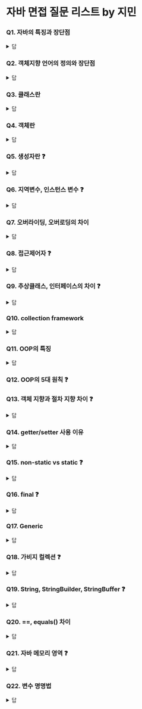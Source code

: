 # 자바 면접 질문 리스트 by 지민


### Q1. 자바의 특징과 장단점
<details>
  <summary>답</summary>
  <div>  
    <p>
	    자바는 이식성이 높고, 플랫폼에 종속적이지 않다는 특징을 가지고 있다. 또, 플랫폼에 종속적이지 않기 때문에 웹/모바일/임베디드 등 다양한 분야에 활용될 수 있다.
      <hr>
      장점은 이식성이 높고 JVM으로 실행되기 때문에 플랫폼 종속적이지 않은 점이며, 단점은 JVM으로 실행되기 때문에 실행 속도가 느리다는 점이다.      
	  </p>
  </div>
</details>
    
### Q2. 객체지향 언어의 정의와 장단점
<details>
  <summary>답</summary>
  <div>  
    <p>
	실제 세계의 객체의 상태와 기능을 구체화하고, 그 객체 사이의 상호작용을 통해 프로그램이 실행되도록 작성하는 언어
      <hr>
      재사용성이 높고, 유지보수성이 좋다는 장점이 있다. 절차지향언어와 비교했을 때 속도가 느리다는 단점이 있다.
	  </p>
  </div>
</details>
   
### Q3. 클래스란
<details>
  <summary>답</summary>
  <div>  
    <p>
      실제 세계에 존재하는 객체의 특성을 정의한 것으로, 객체의 설계도나 틀을 의미한다.
	  </p>
  </div>
</details>
   
### Q4. 객체란
<details>
  <summary>답</summary>
  <div>  
    <p>
      실제 세계에 존재하는 것들이다. TV, 컴퓨터, 책, 건물, 사람 등을 모두 객체라고 할 수 있다.<br>
      +프로그램에서의 객체는 클래스로 만들어낸 실체로, 인스턴스라고도 한다.
	  </p>
  </div>
</details>
   
### Q5. 생성자란 ❓
<details>
  <summary>답</summary>
  <div>  
    <p>
      객체를 생성하기 위한 초기화 함수<br>
      +클래스 명과 이름이 동일
	  </p>
  </div>
</details>
   
### Q6. 지역변수, 인스턴스 변수 ❓
<details>
  <summary>답</summary>
  <div>  
    <p>
      지역 변수는 블록 내에서 선언된 변수로, 블록 내부에서만 유효하다.<br>
	+<br>
	    블록은 { }로 만들어지는 영역
	    <hr>
	  인스턴스 변수는 클래스 내부에 선언된 변수. 인스턴스가 생성될 때 메모리가 할당됨.<br>
	  클래스 변수는 클래슨 내부에 static으로 선언된 변수로, 모든 인스턴스가 동통된 값을 공유함. 클래스가 메모리에 올라갈 때 메모리가 할당됨.<br>
	  또, 클래스가 로딩될 때 생성되어 종료될 때까지(메모리에 한 번만 올라감) 유지된다.
	  </p>
  </div>
</details>
   
### Q7. 오버라이딩, 오버로딩의 차이
<details>
  <summary>답</summary>
  <div>  
    <p>
      오버라이딩은 상속 관계에서 부모의 메소드를 자식의 특성에 맞게 재정의 하는 것이다.<br>
      메소드의 이름, 리턴 타입, 매개변수 {개수, 타입, 순서}가 일치해야 하며,
      부모 메소드보다 접근 지정자는 크거나 같아야 하고, 부모보다 큰 예외는 처리할 수 없다.
      <hr>
      오버로딩은 이름이 같은 메소드를 서로 다르게 동작하도록 여러 개 정의하는 것이다.<br>
      메소드의 이름이 같고, 매개변수가 다르면 된다. 단, 매개변수가 같고 리턴타입이 다른 경우는 오버로딩이 되지 않는다.
	  </p>
  </div>
</details>
   
### Q8. 접근제어자 ❓
<details>
  <summary>답</summary>
  <div>  
    <p>
      <h4> private </h4>
      private는 선언된 클래스 내부에서만 접근할 수 있다.<br>
      클래스 선언 시 사용 불가/생성자, 멤버 선언 시 사용가능
      <hr>
      <h4> protected </h4>
      protected는 선언된 클래스, 선언된 패키지 내 다른 클래스에서도 접근할 수 있다. 타 패키지이더라도, 상속받은 자식 클래스라면 접근할 수 있다.<br>
	클래스 선언 시 사용 불가/생성자, 멤버 선언 시 사용가능
      <hr>
      <h4> default </h4>
      default는 선언된 클래스, 선언된 패키지 내 다른 클래스에서도 접근할 수 있다.<br>
	  생성자, 멤버 선언 시 사용가능
      <hr>
      <h4> public </h4>
      public은 접근 제한 없이 모든 곳에서 접근할 수 있다.<br>
	  생성자, 멤버 선언 시 사용가능
	  </p>
  </div>
</details>
   
### Q9. 추상클래스, 인터페이스의 차이 ❓
<details>
  <summary>답</summary>
  <div>  
    <p>
      추상클래스는 멤버 변수와 멤버 함수가 모두 선언만 되고 구현되지 않은 클래스이다. abstract 키워드를 사용하며, 클래스의 구현 틀을 지정하기 위해 사용한다.
      <hr>
      인터페이스는 멤버 변수와 멤버 함수가 모두 선언만 되고 구현되지 않은 클래스이다. interface 키워드로 정의하며, 클래스의 구현 구조를 지정하기 위해 사용한다.<br>
      인터페이스를 상속받은 클래스의 경우, 선언된 모든 메소드를 오버라이딩하여 구현해야한다.
	  </p>
  </div>
</details>
   
### Q10. collection framework
<details>
  <summary>답</summary>
  <div>  
    <p>
      List는 순서가 있는 데이터 집합으로, 데이터 중복이 허용된다. ArrayList, LinkedList등이 있다.
      <hr>
      Set은 순서가 없는 데이터 집합으로, 데이터 중복이 허용되지 않는다. HashSet, TreeSet등이 있다.
      <hr>
      Map은 Key와 Value로 이루어진 데이터 집합으로, Key값의 데이터 중복이 허용되지 않는다. HashMap, TreeMap 등이 있다.
	  </p>
  </div>
</details>

### Q11. OOP의 특징
<details>
  <summary>답</summary>
  <div>  
    <p>
      <h4> 추상화 </h4>
      추상화는 실제 객체들의 공통된 특성을 수집하여 정의하고 제거하는 과정이다. 클래스를 정의하는 것도 일종의 추상화 과정이다.
      <hr>
      <h4> 캡슐화 </h4>
      캡슐화는 외부에서 내부 데이터 구조를 알 수 없게 만드는 것이다. 캡슐처럼, 내부에 어떤 성분이 있는지, 내부 약의 색은 어떤 것인지 알 수 없게 한다.
      <hr>
      <h4> 정보은닉 </h4>
      캡슐화의 깊은 의미로, 외부에서 내부 데이터를 알수 없게 하는 것으로, 데이터를 보호하기 위한 것이다.
      <hr>
      <h4> 상속 </h4>
      상속은 기존 클래스의 필드, 메소드 등을 새로 만들어질 클래스가 모두 이어 받는 것이다. 이때 기존 클래스는 부모 클래스, 새로 만들어질 클래스는 자식 클래스라고 한다.<br>
      기존 코드를 재사용하여 코드 길이를 줄이고, 프로그램 코드의 재사용성을 높인다.
      <hr>
      <h4> 다형성 </h4>
      다형성은 같은 이름의 메소드를 다른 기능으로 사용할 수 있게 하는 것으로, 오버라이딩과 오버로딩이 있다.<br>
	  </p>
  </div>
</details>

### Q12. OOP의 5대 원칙 ❓
   
### Q13. 객체 지향과 절차 지향 차이 ❓
<details>
  <summary>답</summary>
  <div>  
    <p>
      객체 지향은 각 실제 존재하는 물체를 객체로 정의하여, 각 객체의 상호작용으로 프로그램이 실행되게 하는 것이다.
      <hr>
      절차 지향은 프로그램이 순서대로 실행되게 하는 것이다.
	  </p>
  </div>
</details>
   
### Q14. getter/setter 사용 이유
<details>
  <summary>답</summary>
  <div>  
    <p>
      캡슐화를 위해 사용한다.<br>
      클래스 내부 필드의 보호를 위해 private 키워드를 사용하여 접근을 제어한다. 이때, 공개 메소드를 통해 내부 필드에 접근할 수 있도록 지정한다. 이 공개 메소드가 getter, setter이다.
	  </p>
  </div>
</details>
   
### Q15. non-static vs static ❓
<details>
  <summary>답</summary>
  <div>  
    <p>
      static 키워드는 전역 선언 키워드이다.<br>
      static 키워드로 선언된 필드, 함수는 프로그램이 실행됨과 동시에 생성되며, 클래스 내부의 모든 필드, 함수들에 공유된다.
      <hr>
      static 키워드로 선언되지 않은 멤버는 프로그램 실행 중 생성 코드가 실행될 경우 생성되며, 선언된 클래스의 블록 내부에서만 공유된다.
	  </p>
  </div>
</details>
   
### Q16. final ❓
<details>
  <summary>답</summary>
  <div>  
    <p>
      final 키워드는 값을 변경할 수 없게 하는 키워드이다.<br>
      final 키워드를 붙여 선언한 필드는 상수가 되어 값을 변경할 수 없다.
	  </p>
  </div>
</details>
   
### Q17. Generic
<details>
  <summary>답</summary>
  <div>  
    <p>
      generic은 변수에 대한 일반화를 위한 키워드이다.<br>
      ArrayList<Integer>등으로 선언할 경우 정수형만 담길 수 있는 ArrayList가 되므로, 어떤 변수로도 선언하여 변환할 수 있도록 자바의 collection에 ArrayList<E>등으로 선언되어 있다.<br>
      이때 E가 generic 변수로, 변수를 일반화한 것이다. 해당 위치에는 모든 변수 타입이 올 수 있다.
	  </p>
  </div>
</details>

### Q18. 가비지 컬렉션 ❓
<details>
  <summary>답</summary>
  <div>  
    <p>
      Garbage Collection은 자바의 메모리를 관리해준다.<br>
      자바는 개발자로 하여금 메모리를 생성하게 하고, 반환하는 부담을 줄였다. 이에 생성된 메모리를 자동으로 제거해주는 역할을 하는 것이 GC이다.<BR>
      GC는 힙 영역에서 활동하며, 불시의 순간에 참조된 변수가 없는 메모리를 제거한다.
	  </p>
  </div>
</details>
   
### Q19. String, StringBuilder, StringBuffer ❓
<details>
  <summary>답</summary>
  <div>  
    <p>
      String은 문자열 클래스로, 문자열을 다룬다. 문자열 연산 시 기존 객체에 연산 내용이 적용되지 않고, 연산 결과로 항상 새로 클래스가 생성된다.
      <hr>
      StringBuilder는 문자열을 다루는 클래스로, 가변적이기 때문에 문자열 연산 시 기존 객체에 추가로 연산 결과가 저장된다.
      <hr>
      StringBuffer는 문자열을 다루는 클래스로, 어쩌구...
	  </p>
  </div>
</details>
   
### Q20. ==, equals() 차이
<details>
  <summary>답</summary>
  <div>  
    <p>
      ==는 데이터의 값을 비교하는 연산이고, equals()함수는 데이터의 주소에 저장된 값을 비교하는 연산이다.<br>
      String 클래스의 경우, ==연산 사용 시 클래스에 담긴 주소 값을 비교하게 되고 equals()함수로 비교 연산 수행 시 클래스 주소에 저장된 문자열을 비교한다.
	  </p>
  </div>
</details>
   
### Q21. 자바 메모리 영역 ❓
<details>
  <summary>답</summary>
  <div>  
    <p>
      Heap
      <hr>
      Stack
      <hr>
	  </p>
  </div>
</details>

### Q22. 변수 명명법
<details>
  <summary>답</summary>
  <div>  
    <p>
      카멜표기법은 단어의 첫 시작만 대문자로 적는 표기법이다. 이때 가장 처음의 문자 시작은 소문자로 시작한다.<br>
      예) setKoreanBrand
      <hr>
      스네이크표기법은 단어의 사이를 '_'로 잇는 방법이다. 이때 단어는 소문자로 표기한다.<br>
      예) set_korean_brand
      <hr>
	  </p>
  </div>
</details>
